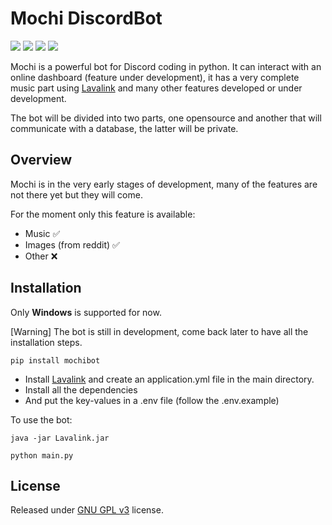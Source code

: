 # Mochi DiscordBot

![](https://img.shields.io/badge/python-3.9-blue.svg) ![](https://img.shields.io/badge/discord-py-blue.svg) ![](https://img.shields.io/github/license/holy-tanuki/Mochi-DiscordBot) ![](https://img.shields.io/github/stars/holy-tanuki/Mochi-DiscordBot)

Mochi is a powerful bot for Discord coding in python. It can interact with an online dashboard (feature under development), it has a very complete music part using [Lavalink](https://github.com/Frederikam/Lavalink) and many other features developed or under development.

The bot will be divided into two parts, one opensource and another that will communicate with a database, the latter will be private.

## Overview

Mochi is in the very early stages of development, many of the features are not there yet but they will come.

For the moment only this feature is available:

- Music ✅
- Images (from reddit) ✅
- Other ❌

## Installation

Only **Windows** is supported for now.

[Warning] The bot is still in development, come back later to have all the installation steps.

```
pip install mochibot
```

 - Install [Lavalink](https://github.com/Frederikam/Lavalink) and create an application.yml file in the main directory.
 - Install all the dependencies
 - And put the key-values in a .env file (follow the .env.example)

To use the bot:

```
java -jar Lavalink.jar
```

```
python main.py
```

## License

Released under [GNU GPL v3](https://www.gnu.org/licenses/gpl-3.0.en.html) license.



